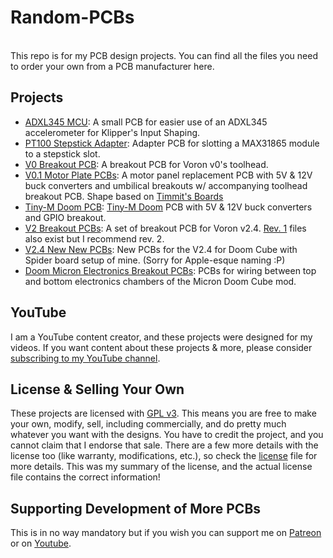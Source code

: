 # Random-PCBs
<br>This repo is for my PCB design projects. You can find all the files you need to order your own from a PCB manufacturer here.
<br>
## Projects
- [ADXL345 MCU](./ADXL345_MCU): A small PCB for easier use of an ADXL345 accelerometer for Klipper's Input Shaping.
- [PT100 Stepstick Adapter](./PT100-Adapter): Adapter PCB for slotting a MAX31865 module to a stepstick slot.
- [V0 Breakout PCB](./V0_Breakout_Board): A breakout PCB for Voron v0's toolhead.
- [V0.1 Motor Plate PCBs](./V0_New_Boards): A motor panel replacement PCB with 5V & 12V buck converters and umbilical breakouts w/ accompanying toolhead breakout PCB. Shape based on [Timmit's Boards](https://github.com/timmit99/Voron-Hardware/tree/V0-Umbilical)
- [Tiny-M Doom PCB](./Tiny-M_Doom_PCB): [Tiny-M Doom](https://github.com/xbst/Tiny-M-Doom) PCB with 5V & 12V buck converters and GPIO breakout.
- [V2 Breakout PCBs](./Voron_Boards_Rev2_Gerbers): A set of breakout PCB for Voron v2.4. [Rev. 1](./Voron_Boards_Rev1_Gerbers) files also exist but I recommend rev. 2.
- [V2.4 New New PCBs](./New_New_V2_PCBs): New PCBs for the V2.4 for Doom Cube with Spider board setup of mine. (Sorry for Apple-esque naming :P)
- [Doom Micron Electronics Breakout PCBs](./Doomicron): PCBs for wiring between top and bottom electronics chambers of the Micron Doom Cube mod.

## YouTube
I am a YouTube content creator, and these projects were designed for my videos. If you want content about these projects & more, please consider [subscribing to my YouTube channel](https://www.youtube.com/channel/UClAWYmCkHjsbaX9Wz1df2mg).
<br>
## License & Selling Your Own
These projects are licensed with [GPL v3](./LICENSE). This means you are free to make your own, modify, sell, including commercially, and do pretty much whatever you want with the designs. You have to credit the project, and you cannot claim that I endorse that sale. There are a few more details with the license too (like warranty, modifications, etc.), so check the [license](./LICENSE) file for more details. This was my summary of the license, and the actual license file contains the correct information!
<br>
## Supporting Development of More PCBs
This is in no way mandatory but if you wish you can support me on [Patreon](https://www.patreon.com/isikstech) or on [Youtube](https://www.youtube.com/channel/UClAWYmCkHjsbaX9Wz1df2mg/join).
